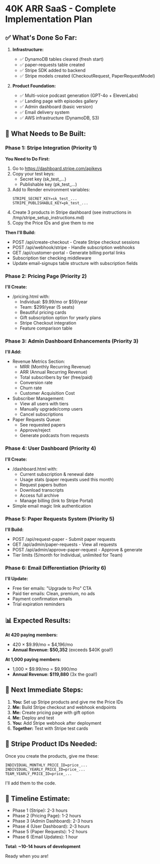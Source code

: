 # 40K ARR SaaS - Complete Implementation Plan

## ✅ What's Done So Far:

1. **Infrastructure:**
   - ✅ DynamoDB tables cleared (fresh start)
   - ✅ paper-requests table created
   - ✅ Stripe SDK added to backend
   - ✅ Stripe models created (CheckoutRequest, PaperRequestModel)

2. **Product Foundation:**
   - ✅ Multi-voice podcast generation (GPT-4o + ElevenLabs)
   - ✅ Landing page with episodes gallery
   - ✅ Admin dashboard (basic version)
   - ✅ Email delivery system
   - ✅ AWS infrastructure (DynamoDB, S3)

## 🚧 What Needs to Be Built:

### Phase 1: Stripe Integration (Priority 1)

**You Need to Do First:**
1. Go to https://dashboard.stripe.com/apikeys
2. Copy your test keys:
   - Secret key (sk_test_...)
   - Publishable key (pk_test_...)
3. Add to Render environment variables:
   ```
   STRIPE_SECRET_KEY=sk_test_...
   STRIPE_PUBLISHABLE_KEY=pk_test_...
   ```
4. Create 3 products in Stripe dashboard (see instructions in /tmp/stripe_setup_instructions.md)
5. Copy the Price IDs and give them to me

**Then I'll Build:**
- POST /api/create-checkout - Create Stripe checkout sessions
- POST /api/webhook/stripe - Handle subscription webhooks
- GET /api/customer-portal - Generate billing portal links
- Subscription tier checking middleware
- Update email-signups table structure with subscription fields

### Phase 2: Pricing Page (Priority 2)

**I'll Create:**
- /pricing.html with:
  - Individual: $9.99/mo or $59/year
  - Team: $299/year (5 seats)
  - Beautiful pricing cards
  - Gift subscription option for yearly plans
  - Stripe Checkout integration
  - Feature comparison table

### Phase 3: Admin Dashboard Enhancements (Priority 3)

**I'll Add:**
- Revenue Metrics Section:
  - MRR (Monthly Recurring Revenue)
  - ARR (Annual Recurring Revenue)
  - Total subscribers by tier (free/paid)
  - Conversion rate
  - Churn rate
  - Customer Acquisition Cost
- Subscriber Management:
  - View all users with tiers
  - Manually upgrade/comp users
  - Cancel subscriptions
- Paper Requests Queue:
  - See requested papers
  - Approve/reject
  - Generate podcasts from requests

### Phase 4: User Dashboard (Priority 4)

**I'll Create:**
- /dashboard.html with:
  - Current subscription & renewal date
  - Usage stats (paper requests used this month)
  - Request papers button
  - Download transcripts
  - Access full archive
  - Manage billing (link to Stripe Portal)
- Simple email magic link authentication

### Phase 5: Paper Requests System (Priority 5)

**I'll Build:**
- POST /api/request-paper - Submit paper requests
- GET /api/admin/paper-requests - View all requests
- POST /api/admin/approve-paper-request - Approve & generate
- Tier limits (5/month for Individual, unlimited for Team)

### Phase 6: Email Differentiation (Priority 6)

**I'll Update:**
- Free tier emails: "Upgrade to Pro" CTA
- Paid tier emails: Clean, premium, no ads
- Payment confirmation emails
- Trial expiration reminders

## 📊 Expected Results:

**At 420 paying members:**
- 420 × $9.99/mo = $4,196/mo
- **Annual Revenue: $50,352** (exceeds $40K goal!)

**At 1,000 paying members:**
- 1,000 × $9.99/mo = $9,990/mo
- **Annual Revenue: $119,880** (3x the goal!)

## 🎯 Next Immediate Steps:

1. **You:** Set up Stripe products and give me the Price IDs
2. **Me:** Build Stripe checkout and webhook endpoints
3. **Me:** Create pricing page with gift option
4. **Me:** Deploy and test
5. **You:** Add Stripe webhook after deployment
6. **Together:** Test with Stripe test cards

## 📝 Stripe Product IDs Needed:

Once you create the products, give me these:

```
INDIVIDUAL_MONTHLY_PRICE_ID=price_...
INDIVIDUAL_YEARLY_PRICE_ID=price_...
TEAM_YEARLY_PRICE_ID=price_...
```

I'll add them to the code.

## 🚀 Timeline Estimate:

- Phase 1 (Stripe): 2-3 hours
- Phase 2 (Pricing Page): 1-2 hours
- Phase 3 (Admin Dashboard): 2-3 hours
- Phase 4 (User Dashboard): 2-3 hours
- Phase 5 (Paper Requests): 1-2 hours
- Phase 6 (Email Updates): 1 hour

**Total: ~10-14 hours of development**

Ready when you are!
